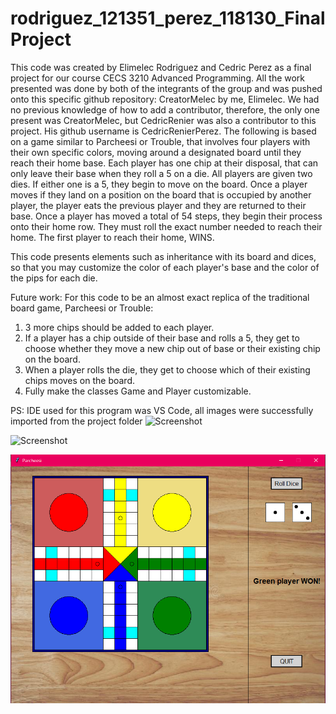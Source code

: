 # rodriguez_121351_perez_118130_FinalProject
This code was created by Elimelec Rodriguez and Cedric Perez as a final project for our course CECS 3210 Advanced Programming. 
All the work presented was done by both of the integrants of the group and was pushed onto this specific github repository: CreatorMelec by me, Elimelec.
We had no previous knowledge of how to add a contributor, therefore, the only one present was CreatorMelec, but CedricRenier was also a contributor to this project.
His github username is CedricRenierPerez.
The following is based on a game similar to Parcheesi or Trouble, that involves four players with their own specific colors,
moving around a designated board until they reach their home base. Each player has one chip at their disposal,
that can only leave their base when they roll a 5 on a die. All players are given two dies. If either one is a 5, they begin to move on the board.
Once a player moves if they land on a position on the board that is occupied by another player, the player eats the previous player and they are returned to their base.
Once a player has moved a total of 54 steps, they begin their process onto their home row. They must roll the exact number needed to reach their home.
The first player to reach their home, WINS.

This code presents elements such as inheritance with its board and dices, so that you may customize the color of each player's base and the color of the pips for each die.

Future work: 
For this code to be an almost exact replica of the traditional board game, Parcheesi or Trouble:
1. 3 more chips should be added to each player.
2. If a player has a chip outside of their base and rolls a 5, they get to choose whether they move a new chip out of base or their existing chip on the board.
3. When a player rolls the die, they get to choose which of their existing chips moves on the board.
4. Fully make the classes Game and Player customizable.

PS: IDE used for this program was VS Code, all images were successfully imported from the project folder
![Screenshot](IntroGame.jpeg)

![Screenshot](MainGame.png)

![Screenshot](winner.png)
